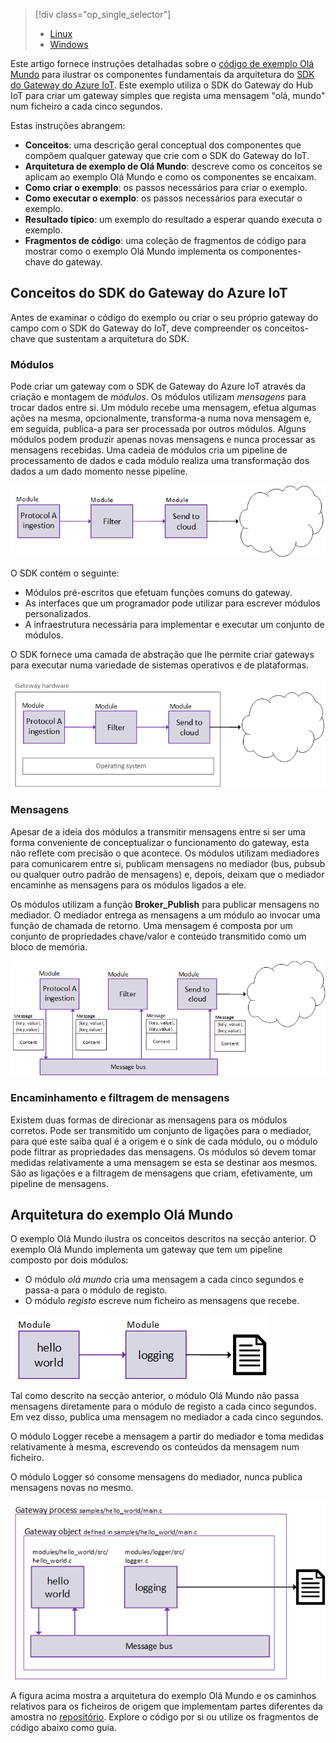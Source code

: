 > [!div class="op_single_selector"]
> * [Linux](../articles/iot-hub/iot-hub-linux-gateway-sdk-get-started.md)
> * [Windows](../articles/iot-hub/iot-hub-windows-gateway-sdk-get-started.md)
> 
> 

Este artigo fornece instruções detalhadas sobre o [código de exemplo Olá Mundo][lnk-helloworld-sample] para ilustrar os componentes fundamentais da arquitetura do [SDK do Gateway do Azure IoT][lnk-gateway-sdk]. Este exemplo utiliza o SDK do Gateway do Hub IoT para criar um gateway simples que regista uma mensagem "olá, mundo" num ficheiro a cada cinco segundos.

Estas instruções abrangem:

* **Conceitos**: uma descrição geral conceptual dos componentes que compõem qualquer gateway que crie com o SDK do Gateway do IoT.  
* **Arquitetura de exemplo de Olá Mundo**: descreve como os conceitos se aplicam ao exemplo Olá Mundo e como os componentes se encaixam.
* **Como criar o exemplo**: os passos necessários para criar o exemplo.
* **Como executar o exemplo**: os passos necessários para executar o exemplo. 
* **Resultado típico**: um exemplo do resultado a esperar quando executa o exemplo.
* **Fragmentos de código**: uma coleção de fragmentos de código para mostrar como o exemplo Olá Mundo implementa os componentes-chave do gateway.

## <a name="azure-iot-gateway-sdk-concepts"></a>Conceitos do SDK do Gateway do Azure IoT
Antes de examinar o código do exemplo ou criar o seu próprio gateway do campo com o SDK do Gateway do IoT, deve compreender os conceitos-chave que sustentam a arquitetura do SDK.

### <a name="modules"></a>Módulos
Pode criar um gateway com o SDK de Gateway do Azure IoT através da criação e montagem de *módulos*. Os módulos utilizam *mensagens* para trocar dados entre si. Um módulo recebe uma mensagem, efetua algumas ações na mesma, opcionalmente, transforma-a numa nova mensagem e, em seguida, publica-a para ser processada por outros módulos. Alguns módulos podem produzir apenas novas mensagens e nunca processar as mensagens recebidas. Uma cadeia de módulos cria um pipeline de processamento de dados e cada módulo realiza uma transformação dos dados a um dado momento nesse pipeline.

![Uma cadeia de módulos no gateway criada com o SDK de Gateway do Azure IoT][1]

O SDK contém o seguinte:

* Módulos pré-escritos que efetuam funções comuns do gateway.
* As interfaces que um programador pode utilizar para escrever módulos personalizados.
* A infraestrutura necessária para implementar e executar um conjunto de módulos.

O SDK fornece uma camada de abstração que lhe permite criar gateways para executar numa variedade de sistemas operativos e de plataformas.

![Camada de abstração do SDK do Gateway do Azure IoT][2]

### <a name="messages"></a>Mensagens
Apesar de a ideia dos módulos a transmitir mensagens entre si ser uma forma conveniente de conceptualizar o funcionamento do gateway, esta não reflete com precisão o que acontece. Os módulos utilizam mediadores para comunicarem entre si, publicam mensagens no mediador (bus, pubsub ou qualquer outro padrão de mensagens) e, depois, deixam que o mediador encaminhe as mensagens para os módulos ligados a ele.

Os módulos utilizam a função **Broker_Publish** para publicar mensagens no mediador. O mediador entrega as mensagens a um módulo ao invocar uma função de chamada de retorno. Uma mensagem é composta por um conjunto de propriedades chave/valor e conteúdo transmitido como um bloco de memória.

![A função de Mediador no SDK de Gateway do Azure IoT][3]

### <a name="message-routing-and-filtering"></a>Encaminhamento e filtragem de mensagens
Existem duas formas de direcionar as mensagens para os módulos corretos. Pode ser transmitido um conjunto de ligações para o mediador, para que este saiba qual é a origem e o sink de cada módulo, ou o módulo pode filtrar as propriedades das mensagens. Os módulos só devem tomar medidas relativamente a uma mensagem se esta se destinar aos mesmos. São as ligações e a filtragem de mensagens que criam, efetivamente, um pipeline de mensagens.

## <a name="hello-world-sample-architecture"></a>Arquitetura do exemplo Olá Mundo
O exemplo Olá Mundo ilustra os conceitos descritos na secção anterior. O exemplo Olá Mundo implementa um gateway que tem um pipeline composto por dois módulos:

* O módulo *olá mundo* cria uma mensagem a cada cinco segundos e passa-a para o módulo de registo.
* O módulo *registo* escreve num ficheiro as mensagens que recebe.

![Arquitetura do exemplo “Olá, mundo” criada com o SDK de Gateway do Azure IoT][4]

Tal como descrito na secção anterior, o módulo Olá Mundo não passa mensagens diretamente para o módulo de registo a cada cinco segundos. Em vez disso, publica uma mensagem no mediador a cada cinco segundos.

O módulo Logger recebe a mensagem a partir do mediador e toma medidas relativamente à mesma, escrevendo os conteúdos da mensagem num ficheiro.

O módulo Logger só consome mensagens do mediador, nunca publica mensagens novas no mesmo.

![Como o mediador encaminha as mensagens entre módulos no SDK de Gateway do Azure IoT][5]

A figura acima mostra a arquitetura do exemplo Olá Mundo e os caminhos relativos para os ficheiros de origem que implementam partes diferentes da amostra no [repositório][lnk-gateway-sdk]. Explore o código por si ou utilize os fragmentos de código abaixo como guia.

<!-- Images -->
[1]: media/iot-hub-gateway-sdk-getstarted-selector/modules.png
[2]: media/iot-hub-gateway-sdk-getstarted-selector/modules_2.png
[3]: media/iot-hub-gateway-sdk-getstarted-selector/messages_1.png
[4]: media/iot-hub-gateway-sdk-getstarted-selector/high_level_architecture.png
[5]: media/iot-hub-gateway-sdk-getstarted-selector/detailed_architecture.png

<!-- Links -->
[lnk-helloworld-sample]: https://github.com/Azure/azure-iot-gateway-sdk/tree/master/samples/hello_world
[lnk-gateway-sdk]: https://github.com/Azure/azure-iot-gateway-sdk

<!--HONumber=Nov16_HO2-->


